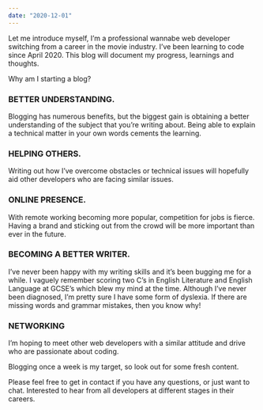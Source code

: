 ```yaml
---
date: "2020-12-01"
---
```


Let me introduce myself, I’m a professional wannabe web developer switching from a career in the movie industry. I’ve been learning to code since April 2020. This blog will document my progress, learnings and thoughts.

Why am I starting a blog?

### BETTER UNDERSTANDING.

Blogging has numerous benefits, but the biggest gain is obtaining a better understanding of the subject that you’re writing about. Being able to explain a technical matter in your own words cements the learning.

### HELPING OTHERS.

Writing out how I’ve overcome obstacles or technical issues will hopefully aid other developers who are facing similar issues.

### ONLINE PRESENCE.

With remote working becoming more popular, competition for jobs is fierce. Having a brand and sticking out from the crowd will be more important than ever in the future.

### BECOMING A BETTER WRITER.

I’ve never been happy with my writing skills and it’s been bugging me for a while. I vaguely remember scoring two C’s in English Literature and English Language at GCSE’s which blew my mind at the time. Although I’ve never been diagnosed, I’m pretty sure I have some form of dyslexia. If there are missing words and grammar mistakes, then you know why!

### NETWORKING

I’m hoping to meet other web developers with a similar attitude and drive who are passionate about coding.

Blogging once a week is my target, so look out for some fresh content.

Please feel free to get in contact if you have any questions, or just want to chat. Interested to hear from all developers at different stages in their careers.
